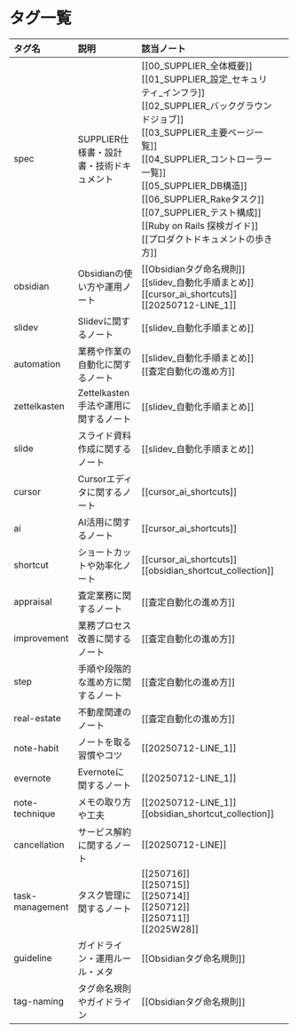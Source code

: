 # タグ一覧

| タグ名             | 説明                       | 該当ノート                                                                                                                                                                                                                                                                       |     |
| :-------------- | :----------------------- | :-------------------------------------------------------------------------------------------------------------------------------------------------------------------------------------------------------------------------------------------------------------------------- | --- |
| spec            | SUPPLIER仕様書・設計書・技術ドキュメント | [[00_SUPPLIER_全体概要]]<br>[[01_SUPPLIER_設定_セキュリティ_インフラ]]<br>[[02_SUPPLIER_バックグラウンドジョブ]]<br>[[03_SUPPLIER_主要ページ一覧]]<br>[[04_SUPPLIER_コントローラー一覧]]<br>[[05_SUPPLIER_DB構造]]<br>[[06_SUPPLIER_Rakeタスク]]<br>[[07_SUPPLIER_テスト構成]]<br>[[Ruby on Rails 探検ガイド]]<br>[[プロダクトドキュメントの歩き方]] |     |
| obsidian        | Obsidianの使い方や運用ノート       | [[Obsidianタグ命名規則]]<br>[[slidev_自動化手順まとめ]]<br>[[cursor_ai_shortcuts]]<br>[[20250712-LINE_1]]                                                                                                                                                                                 |     |
| slidev          | Slidevに関するノート            | [[slidev_自動化手順まとめ]]                                                                                                                                                                                                                                                         |     |
| automation      | 業務や作業の自動化に関するノート         | [[slidev_自動化手順まとめ]]<br>[[査定自動化の進め方]]                                                                                                                                                                                                                                        |     |
| zettelkasten    | Zettelkasten手法や運用に関するノート | [[slidev_自動化手順まとめ]]                                                                                                                                                                                                                                                         |     |
| slide           | スライド資料作成に関するノート          | [[slidev_自動化手順まとめ]]                                                                                                                                                                                                                                                         |     |
| cursor          | Cursorエディタに関するノート        | [[cursor_ai_shortcuts]]                                                                                                                                                                                                                                                     |     |
| ai              | AI活用に関するノート              | [[cursor_ai_shortcuts]]                                                                                                                                                                                                                                                     |     |
| shortcut        | ショートカットや効率化ノート           | [[cursor_ai_shortcuts]]<br>[[obsidian_shortcut_collection]]                                                                                                                                                                                                                 |     |
| appraisal       | 査定業務に関するノート              | [[査定自動化の進め方]]                                                                                                                                                                                                                                                               |     |
| improvement     | 業務プロセス改善に関するノート          | [[査定自動化の進め方]]                                                                                                                                                                                                                                                               |     |
| step            | 手順や段階的な進め方に関するノート        | [[査定自動化の進め方]]                                                                                                                                                                                                                                                               |     |
| real-estate     | 不動産関連のノート                | [[査定自動化の進め方]]                                                                                                                                                                                                                                                               |     |
| note-habit      | ノートを取る習慣やコツ              | [[20250712-LINE_1]]                                                                                                                                                                                                                                                         |     |
| evernote        | Evernoteに関するノート          | [[20250712-LINE_1]]                                                                                                                                                                                                                                                         |     |
| note-technique  | メモの取り方や工夫                | [[20250712-LINE_1]]<br>[[obsidian_shortcut_collection]]                                                                                                                                                                                                                     |     |
| cancellation    | サービス解約に関するノート            | [[20250712-LINE]]                                                                                                                                                                                                                                                           |     |
| task-management | タスク管理に関するノート             | [[250716]]<br>[[250715]]<br>[[250714]]<br>[[250712]]<br>[[250711]]<br>[[2025W28]]                                                                                                                                                                                           |     |
| guideline       | ガイドライン・運用ルール・メタ          | [[Obsidianタグ命名規則]]                                                                                                                                                                                                                                                          |     |
| tag-naming      | タグ命名規則やガイドライン            | [[Obsidianタグ命名規則]]                                                                                                                                                                                                                                                          |     |